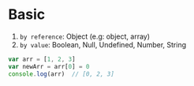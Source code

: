 # Basic 


1. `by reference`: Object (e.g: object, array) 
2. `by value`: Boolean, Null, Undefined, Number, String

```JavaScript
var arr = [1, 2, 3]
var newArr = arr[0] = 0
console.log(arr)  // [0, 2, 3]
```